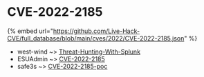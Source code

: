 # CVE-2022-2185
{% embed url="https://github.com/Live-Hack-CVE/full_database/blob/main/cves/2022/CVE-2022-2185.json" %}

* west-wind ~> [Threat-Hunting-With-Splunk](https://www.alice-snow.ru/2022/database/cve-2022-2185/threat-hunting-with-splunk-west-wind)
* ESUAdmin ~> [CVE-2022-2185](https://www.alice-snow.ru/2022/database/cve-2022-2185/cve-2022-2185-esuadmin)
* safe3s ~> [CVE-2022-2185-poc](https://www.alice-snow.ru/2022/database/cve-2022-2185/cve-2022-2185-poc-safe3s)